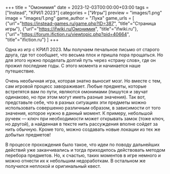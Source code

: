 +++
title = "Омонимия"
date = 2023-12-03T00:00:00+03:00
tags = ["Instead", "КРИЛ 2023"]
categories = ["Игры"]
preview = "images/1.png"
image = "images/1.png"
game_author = "Лука"
game_urls = [
    {"url"="https://instead-games.ru/game.php?ID=387", "title"="Страница игры"},
    {"url"="https://ifwiki.ru/Омонимия", "title"="ifwiki.ru"},
    {"url"="https://forum.ifiction.ru/viewtopic.php?pid=40664", "title"="ifiction.ru"}
]
+++

Одна из игр с КРИЛ 2023. Мы получаем печальное письмо от старого друга, где тот сообщает, что весьма плох и пришла пора прощаться. Но для этого нужно проделать долгий путь через «страну слов», где он прожил последние годы. С этого момента и начинается наше путешествие.

Очень необычная игра, которая знатно выносит мозг. Но вместе с тем, сам игровой процесс завораживает. Любые предметы, которые встретятся вам по пути, являются омонимами (пишутся и звучат одинаково, но при этом могут иметь разные значения). Так вот, представьте себе, что в разных ситуациях эти предметы можно использовать совершенно различным образом, в зависимости от того значения, которое нужно в данный момент. К примеру, небольшой ручеек — ключ при необходимости может открывать замок (тоже ключ, но другой), а найденная в тексте нить рассуждения вполне сойдет за нить обычную. Кроме того, можно создавать новые локации из тех же добытых предметов!

В процессе прохождения было такое, что идеи по поводу дальнейших действий уже заканчивались и тогда приходилось действовать методом перебора предметов. Но, к счастью, таких моментов в игре немного и можно отнести их к небольшим недоработкам. В остальном же получился неплохой и оригинальный квест.